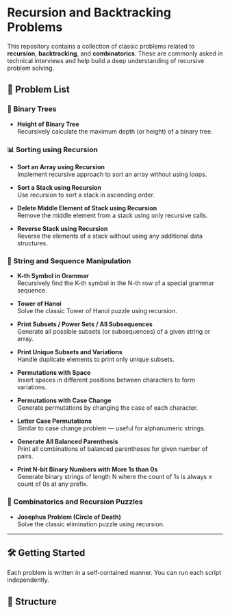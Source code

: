 # Recursion and Backtracking Problems

This repository contains a collection of classic problems related to **recursion**, **backtracking**, and **combinatorics**. These are commonly asked in technical interviews and help build a deep understanding of recursive problem solving.

## 📂 Problem List

### 🔢 Binary Trees
- **Height of Binary Tree**  
  Recursively calculate the maximum depth (or height) of a binary tree.

### 📊 Sorting using Recursion
- **Sort an Array using Recursion**  
  Implement recursive approach to sort an array without using loops.
  
- **Sort a Stack using Recursion**  
  Use recursion to sort a stack in ascending order.
  
- **Delete Middle Element of Stack using Recursion**  
  Remove the middle element from a stack using only recursive calls.
  
- **Reverse Stack using Recursion**  
  Reverse the elements of a stack without using any additional data structures.

### 🧬 String and Sequence Manipulation
- **K-th Symbol in Grammar**  
  Recursively find the K-th symbol in the N-th row of a special grammar sequence.

- **Tower of Hanoi**  
  Solve the classic Tower of Hanoi puzzle using recursion.

- **Print Subsets / Power Sets / All Subsequences**  
  Generate all possible subsets (or subsequences) of a given string or array.

- **Print Unique Subsets and Variations**  
  Handle duplicate elements to print only unique subsets.

- **Permutations with Space**  
  Insert spaces in different positions between characters to form variations.

- **Permutations with Case Change**  
  Generate permutations by changing the case of each character.

- **Letter Case Permutations**  
  Similar to case change problem — useful for alphanumeric strings.

- **Generate All Balanced Parenthesis**  
  Print all combinations of balanced parentheses for given number of pairs.

- **Print N-bit Binary Numbers with More 1s than 0s**  
  Generate binary strings of length N where the count of 1s is always ≥ count of 0s at any prefix.

### 🧩 Combinatorics and Recursion Puzzles
- **Josephus Problem (Circle of Death)**  
  Solve the classic elimination puzzle using recursion.

---

## 🛠️ Getting Started

Each problem is written in a self-contained manner. You can run each script independently.

## 📁 Structure

